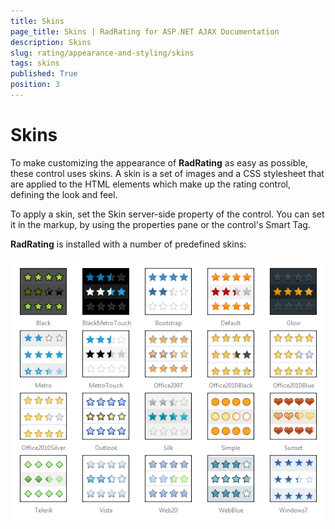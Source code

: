 ```yaml
---
title: Skins
page_title: Skins | RadRating for ASP.NET AJAX Documentation
description: Skins
slug: rating/appearance-and-styling/skins
tags: skins
published: True
position: 3
---
```


# Skins

To make customizing the appearance of **RadRating** as easy as possible, these control uses skins. A skin is a set of images and a CSS stylesheet that are applied to the HTML elements which make up the rating control, defining the look and feel.

To apply a skin, set the Skin server-side property of the control. You can set it in the markup, by using the properties pane or the control's Smart Tag.

**RadRating** is installed with a number of predefined skins:

![radrating-skins](images/rating-skins.png)

